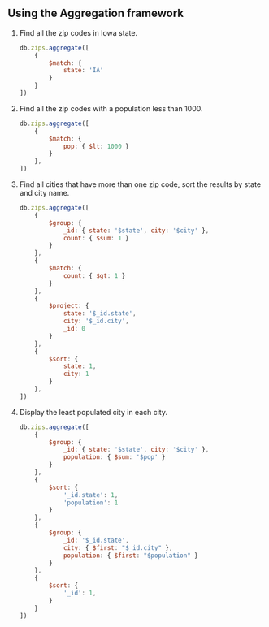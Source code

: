 ## Using the Aggregation framework

1. Find all the zip codes in Iowa state.
    ```javascript
    db.zips.aggregate([
        { 
            $match: { 
                state: 'IA' 
            } 
        }
    ])    
    ```
2. Find all the zip codes with a population less than 1000.
    ```javascript
    db.zips.aggregate([
        {
            $match: {
                pop: { $lt: 1000 }
            }
        },
    ])    
    ```
3. Find all cities that have more than one zip code, sort the results by state and city name.
    ```javascript
    db.zips.aggregate([
        {
            $group: {
                _id: { state: '$state', city: '$city' },
                count: { $sum: 1 }
            }
        },
        {
            $match: {
                count: { $gt: 1 }
            }
        },
        {
            $project: {
                state: '$_id.state',
                city: '$_id.city',
                _id: 0
            }  
        },
        {
            $sort: {
                state: 1,
                city: 1
            }
        },
    ])
    ```
4. Display the least populated city in each city.
    ```javascript
    db.zips.aggregate([
        {
            $group: {
                _id: { state: '$state', city: '$city' },
                population: { $sum: '$pop' }
            }
        },
        {
            $sort: {
                '_id.state': 1,
                'population': 1
            }
        },
        {
            $group: {
                _id: '$_id.state',
                city: { $first: "$_id.city" },
                population: { $first: "$population" }
            }
        },
        {
            $sort: {
                '_id': 1, 
            }
        }
    ])
    ```